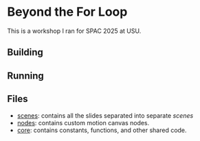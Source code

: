 # Beyond the For Loop

This is a workshop I ran for SPAC 2025 at USU. 

## Building

## Running

## Files 

- [scenes](./src/scenes/): contains all the slides separated into separate _scenes_
- [nodes](./src/nodes/): contains custom motion canvas nodes.
- [core](./src/core/): contains constants, functions, and other shared code.
